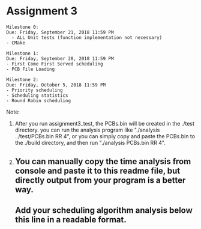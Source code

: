 # Assignment 3

  	Milestone 0:  
    Due: Friday, September 21, 2018 11:59 PM
	  - ALL Unit tests (function implementation not necessary)
    - CMake

    Milestone 1:  
    Due: Friday, September 28, 2018 11:59 PM
    - First Come First Served scheduling
    - PCB File Loading

    Milestone 2:  
    Due: Friday, October 5, 2018 11:59 PM
    - Priority scheduling
    - Scheduling statistics
    - Round Robin scheduling

Note: 
1. After you run assignment3_test, the PCBs.bin will be created in the ./test directory.
   you can run the analysis program like "./analysis ../test/PCBs.bin RR 4", or you can simply copy and paste the PCBs.bin to the ./build directory, and then run "./analysis PCBs.bin RR 4".
     
2. You can manually copy the time analysis from console and paste it to this readme file, but directly output from your program is a better way.     
    ---------------------------------------------------------------------------
    Add your scheduling algorithm analysis below this line in a readable format. 
    ---------------------------------------------------------------------------
